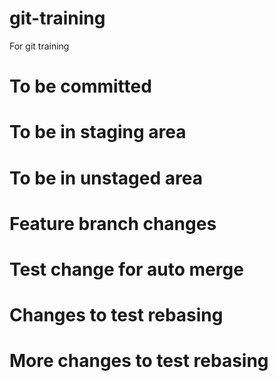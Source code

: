 # git-training
For git training

# To be committed

# To be in staging area

# To be in unstaged area

# Feature branch changes

# Test change for auto merge

# Changes to test rebasing

# More changes to test rebasing
